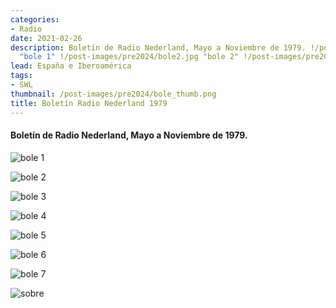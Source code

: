 ```yaml
---
categories:
- Radio
date: 2021-02-26
description: Boletín de Radio Nederland, Mayo a Noviembre de 1979. !/post-images/pre2024/bole1.jpg
  "bole 1" !/post-images/pre2024/bole2.jpg "bole 2" !/post-images/pre2024...
lead: España e Iberoamérica
tags:
- SWL
thumbnail: /post-images/pre2024/bole_thumb.png
title: Boletín Radio Nederland 1979
---
```


#### Boletín de Radio Nederland, Mayo a Noviembre de 1979.


![](/post-images/pre2024/bole1.jpg "bole 1")

![](/post-images/pre2024/bole2.jpg "bole 2")

![](/post-images/pre2024/bole3.jpg "bole 3")

![](/post-images/pre2024/bole4.jpg "bole 4")

![](/post-images/pre2024/bole5.jpg "bole 5")

![](/post-images/pre2024/bole6.jpg "bole 6")

![](/post-images/pre2024/bole7.jpg "bole 7")

![](/post-images/pre2024/sobre.jpg "sobre")

